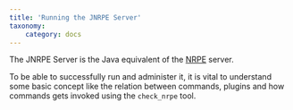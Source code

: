 ```yaml
---
title: 'Running the JNRPE Server'
taxonomy:
    category: docs
---
```


The JNRPE Server is the Java equivalent of the [NRPE](http://exchange.nagios.org/directory/Addons/Monitoring-Agents/NRPE--2D-Nagios-Remote-Plugin-Executor/details) server.

To be able to successfully run and administer it, it is vital to understand some basic concept like the relation between commands, plugins and how commands gets invoked using the `check_nrpe` tool.

